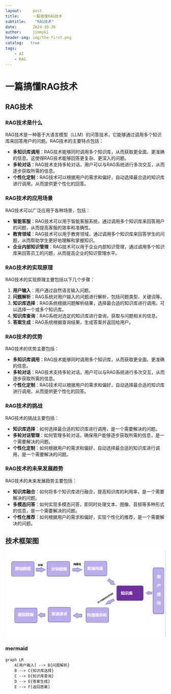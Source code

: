 ```yaml
---
layout:     post
title:      一篇搞懂RAG技术
subtitle:    "RAG技术"
date:       2024-10-30
author:     jimmyki
header-img: img/the-first.png
catalog:   true
tags:
    - AI
    - RAG
---
```


# 一篇搞懂RAG技术

## RAG技术

### RAG技术是什么

RAG技术是一种基于大语言模型（LLM）的问答技术，它能够通过调用多个知识库来回答用户的问题。RAG技术的主要特点包括：

- **多知识库调用**：RAG技术能够同时调用多个知识库，从而获取更全面、更准确的信息。这使得RAG技术能够回答更复杂、更深入的问题。
- **多轮对话**：RAG技术支持多轮对话，用户可以与RAG系统进行多次交互，从而逐步获取所需的信息。
- **个性化定制**：RAG技术可以根据用户的需求和偏好，自动选择最合适的知识库进行调用，从而提供更个性化的回答。

### RAG技术的应用场景

RAG技术可以广泛应用于各种场景，包括：

- **智能客服**：RAG技术可以用于智能客服系统，通过调用多个知识库来回答用户的问题，从而提高客服的效率和准确性。
- **教育领域**：RAG技术可以用于教育领域，通过调用多个知识库来回答学生的问题，从而帮助学生更好地理解和掌握知识。
- **企业内部知识管理**：RAG技术可以用于企业内部知识管理，通过调用多个知识库来回答员工的问题，从而提高企业的知识管理水平。

### RAG技术的实现原理

RAG技术的实现原理主要包括以下几个步骤：

1. **用户输入**：用户通过自然语言输入问题。
2. **问题解析**：RAG系统对用户输入的问题进行解析，包括问题类型、关键词等。
3. **知识库选择**：RAG系统根据问题解析结果，选择最合适的知识库进行调用。可以选择一个或多个知识库。
4. **知识库查询**：RAG系统对选定的知识库进行查询，获取与问题相关的信息。
5. **答案生成**：RAG系统根据查询结果，生成答案并返回给用户。

### RAG技术的优势

RAG技术的优势主要包括：

- **多知识库调用**：RAG技术能够同时调用多个知识库，从而获取更全面、更准确的信息。
- **多轮对话**：RAG技术支持多轮对话，用户可以与RAG系统进行多次交互，从而逐步获取所需的信息。
- **个性化定制**：RAG技术可以根据用户的需求和偏好，自动选择最合适的知识库进行调用，从而提供更个性化的回答。

### RAG技术的挑战

RAG技术的挑战主要包括：

- **知识库选择**：如何选择最合适的知识库进行调用，是一个需要解决的问题。
- **多轮对话管理**：如何管理多轮对话，确保用户能够逐步获取所需的信息，是一个需要解决的问题。
- **个性化定制**：如何根据用户的需求和偏好，自动选择最合适的知识库进行调用，是一个需要解决的问题。

### RAG技术的未来发展趋势

RAG技术的未来发展趋势主要包括：

- **知识库融合**：如何将多个知识库进行融合，提高知识库的利用率，是一个需要解决的问题。
- **多模态问答**：如何实现多模态问答，即同时处理文本、图像、音频等多种形式的信息，是一个需要解决的问题。
- **个性化推荐**：如何根据用户的需求和偏好，实现个性化的推荐，是一个需要解决的问题。


## 技术框架图
![alt text](03ie2-e0i-9ir902ir932ir-2i.png)

### mermaid
```mermaid
graph LR
    A[用户输入] --> B{问题解析}
    B --> C{知识库选择}
    C --> D{知识库查询}
    D --> E{答案生成}
    E --> F[返回答案]
```
